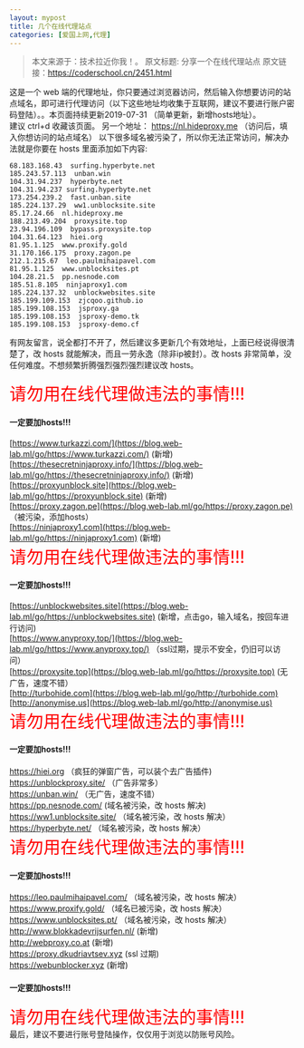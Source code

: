 ```yaml
---
layout: mypost
title: 几个在线代理站点
categories: [爱国上网,代理]
---
```

> 本文来源于：技术拉近你我！。
  原文标题: 分享一个在线代理站点
  原文链接：https://coderschool.cn/2451.html

这是一个 web 端的代理地址，你只要通过浏览器访问，然后输入你想要访问的站点域名，即可进行代理访问（以下这些地址均收集于互联网，建议不要进行账户密码登陆）。。本页面持续更新​  2019-07-31 （简单更新，新增hosts地址）。  
建议 ctrl+d 收藏该页面。 另一个地址： https://nl.hideproxy.me （访问后，填入你想访问的站点域名）
以下很多域名被污染了，所以你无法正常访问，解决办法就是你要在 hosts 里面添加如下内容:
```
68.183.168.43  surfing.hyperbyte.net
185.243.57.113  unban.win
104.31.94.237  hyperbyte.net
104.31.94.237 surfing.hyperbyte.net
173.254.239.2  fast.unban.site
185.224.137.29  ww1.unblocksite.site
85.17.24.66  nl.hideproxy.me
188.213.49.204  proxysite.top
23.94.196.109  bypass.proxysite.top
104.31.64.123  hiei.org
81.95.1.125  www.proxify.gold
31.170.166.175  proxy.zagon.pe
212.1.215.67  leo.paulmihaipavel.com
81.95.1.125  www.unblocksites.pt
104.28.21.5  pp.nesnode.com
185.51.8.105  ninjaproxy1.com
185.224.137.32  unblockwebsites.site
185.199.109.153  zjcqoo.github.io
185.199.108.153  jsproxy.ga
185.199.108.153  jsproxy-demo.tk
185.199.108.153  jsproxy-demo.cf
```
有网友留言，说全都打不开了，然后建议多更新几个有效地址，上面已经说得很清楚了，改 hosts 就能解决，而且一劳永逸（除非ip被封）。改 hosts 非常简单，没任何难度。不想频繁折腾强烈强烈强烈建议改 hosts。 <br/>     
<span style="color:red;font-size:30px">请勿用在线代理做违法的事情!!!</span>     
#### 一定要加hosts!!!
[https://www.turkazzi.com/](https://blog.web-lab.ml/go/https://www.turkazzi.com/)   (新增)    
[https://thesecretninjaproxy.info/](https://blog.web-lab.ml/go/https://thesecretninjaproxy.info/) (新增)    
[https://proxyunblock.site](https://blog.web-lab.ml/go/https://proxyunblock.site)  (新增)      
[https://proxy.zagon.pe](https://blog.web-lab.ml/go/https://proxy.zagon.pe) （被污染，添加hosts）   
[https://ninjaproxy1.com](https://blog.web-lab.ml/go/https://ninjaproxy1.com) (新增)   
<span style="color:red;font-size:30px">请勿用在线代理做违法的事情!!!</span>    
#### 一定要加hosts!!! 
[https://unblockwebsites.site](https://blog.web-lab.ml/go/https://unblockwebsites.site) (新增，点击go，输入域名，按回车进行访问)      
[https://www.anyproxy.top/](https://blog.web-lab.ml/go/https://www.anyproxy.top/) （ssl过期，提示不安全，仍旧可以访问）        
[https://proxysite.top](https://blog.web-lab.ml/go/https://proxysite.top) (无广告，速度不错）            
[http://turbohide.com](https://blog.web-lab.ml/go/http://turbohide.com)       
[http://anonymise.us](https://blog.web-lab.ml/go/http://anonymise.us)      
<span style="color:red;font-size:30px">请勿用在线代理做违法的事情!!!</span>    
#### 一定要加hosts!!! 
https://hiei.org （疯狂的弹窗广告，可以装个去广告插件)       
https://unblockproxy.site/ （广告非常多）           
https://unban.win/ （无广告，速度不错）            
https://pp.nesnode.com/ (域名被污染，改 hosts 解决)     
https://ww1.unblocksite.site/ （域名被污染，改 hosts 解决）         
https://hyperbyte.net/ （域名被污染，改 hosts 解决）      
<span style="color:red;font-size:30px">请勿用在线代理做违法的事情!!!</span>    
#### 一定要加hosts!!!
https://leo.paulmihaipavel.com/ （域名被污染，改 hosts 解决）      
https://www.proxify.gold/ （域名已被污染，改 hosts 解决）     
https://www.unblocksites.pt/ （域名被污染，改 hosts 解决）     
http://www.blokkadevrijsurfen.nl/ (新增)    
http://webproxy.co.at (新增)      
https://proxy.dkudriavtsev.xyz (ssl 过期)     
https://webunblocker.xyz (新增)    
#### 一定要加hosts!!!
<span style="color:red;font-size:30px">请勿用在线代理做违法的事情!!!</span>    
最后，建议不要进行账号登陆操作，仅仅用于浏览以防账号风险。


